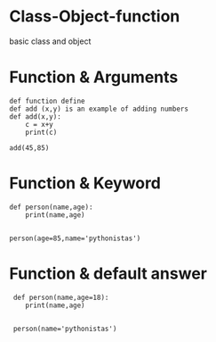 # Class-Object-function
basic class and object
# Function & Arguments

    def function define
    def add (x,y) is an example of adding numbers
    def add(x,y):
        c = x+y
        print(c)

    add(45,85)

# Function & Keyword

    def person(name,age):
        print(name,age)


    person(age=85,name='pythonistas')

# Function & default answer
 
     def person(name,age=18):
        print(name,age)


     person(name='pythonistas')
